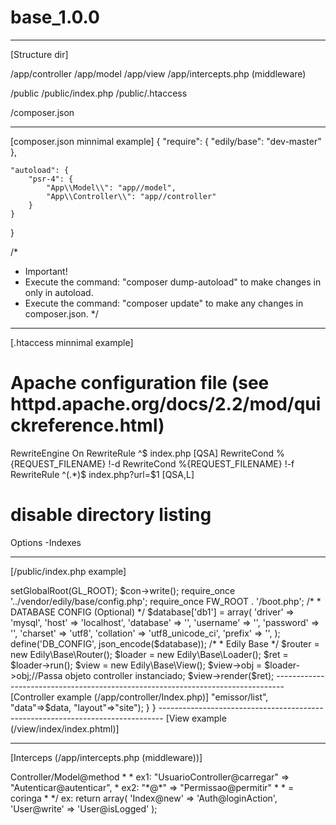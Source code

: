 # base_1.0.0

--------------------------------------------------------------------------------

[Structure dir]

/app/controller
/app/model
/app/view
/app/intercepts.php (middleware)

/public
/public/index.php
/public/.htaccess

/composer.json

--------------------------------------------------------------------------------

[composer.json minnimal example]
{
   "require": {
        "edily/base": "dev-master"
    },
    
    "autoload": {	
        "psr-4": {
            "App\\Model\\": "app//model",
            "App\\Controller\\": "app//controller"
        }
    }
}

/*
* Important! 
* Execute the command: "composer dump-autoload" to make changes in only in autoload.
* Execute the command: "composer update" to make any changes in composer.json.
*/
--------------------------------------------------------------------------------

[.htaccess minnimal example]
# Apache configuration file (see httpd.apache.org/docs/2.2/mod/quickreference.html)
RewriteEngine On
RewriteRule ^$ index.php [QSA]
RewriteCond %{REQUEST_FILENAME} !-d
RewriteCond %{REQUEST_FILENAME} !-f
RewriteRule ^(.*)$ index.php?url=$1 [QSA,L]

# disable directory listing
Options -Indexes

--------------------------------------------------------------------------------

[/public/index.php example]
<?php
session_start();
require_once '../vendor/autoload.php';

ini_set("display_erros", "on");
ini_set("session.use_only_cookies", 'on');
date_default_timezone_set('America/Sao_Paulo');
define('GL_ROOT', getcwd() . '/..');

$con = new Edily\Base\Config();
$con->setGlobalRoot(GL_ROOT);
$con->write();

require_once '../vendor/edily/base/config.php';
require_once FW_ROOT . '/boot.php';

 /*
  * DATABASE CONFIG (Optional)
  */
$database['db1'] = array(
    'driver'    => 'mysql',
    'host'      => 'localhost',
    'database'  => '',
    'username'  => '',
    'password'  => '',
    'charset'   => 'utf8',
    'collation' => 'utf8_unicode_ci',
    'prefix'    => '',
);

define('DB_CONFIG', json_encode($database));

/*
 * Edily Base
 */
$router = new Edily\Base\Router();
$loader = new Edily\Base\Loader();
$ret = $loader->run();
$view = new Edily\Base\View();
$view->obj = $loader->obj;//Passa objeto controller instanciado;

$view->render($ret);

--------------------------------------------------------------------------------

[Controller example (/app/controller/Index.php)]
<?php
namespace App\Controller;

class Index extends \Edily\Base\BaseController {
    
    public function indexAction() 
    {
        echo "Hello World in Controller";

        $data['foo'] = "Hello World in View";

        return array("view"=>"emissor/list", "data"=>$data, "layout"=>"site");

    }
}

-------------------------------------------------------------------------------

[View example (/view/index/index.phtml)]

<?php echo $foo ?>

-------------------------------------------------------------------------------

[Interceps (/app/intercepts.php (middleware))]

<?php
/*
 *  Controller@Action => Controller/Model@method
 * 
 *  ex1: "UsuarioController@carregar" => "Autenticar@autenticar",
 *  ex2: "*@*" => "Permissao@permitir"
 *  * = coringa
 *
 */
ex:
return array(
 'Index@new' => 'Auth@loginAction',
 'User@write' => 'User@isLogged'
);

